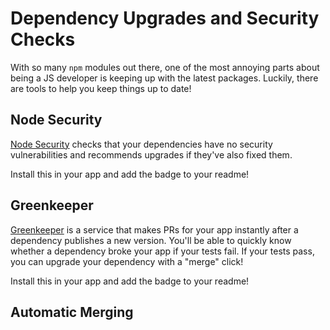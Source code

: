
# Dependency Upgrades and Security Checks

With so many `npm` modules out there, one of the most annoying parts about
being a JS developer is keeping up with the latest packages.
Luckily, there are tools to help you keep things up to date!

## Node Security

[Node Security](https://nodesecurity.io/) checks that your dependencies
have no security vulnerabilities and recommends upgrades if they've also fixed them.

Install this in your app and add the badge to your readme!

## Greenkeeper

[Greenkeeper](https://greenkeeper.io/) is a service that makes PRs for your app
instantly after a dependency publishes a new version. You'll be able to quickly
know whether a dependency broke your app if your tests fail.
If your tests pass, you can upgrade your dependency with a "merge" click!

Install this in your app and add the badge to your readme!

## Automatic Merging
